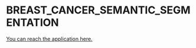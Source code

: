 # BREAST_CANCER_SEMANTIC_SEGMENTATION
 
[You can reach the application here.](https://breastcancersemanticsegmentation-4ei9goqle5y39zzmejl3pm.streamlit.app)
